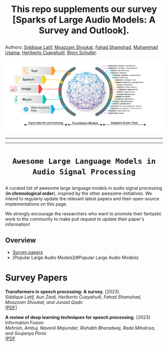 
# <p align=center> This repo supplements our survey [Sparks of Large Audio Models: A Survey and Outlook].

Authors: [Siddique Latif](https://scholar.google.com/citations?user=Scq5ADcAAAAJ&hl=en), [Moazzam Shoukat](https://scholar.google.com/citations?user=uU550yYAAAAJ&hl=en), [Fahad Shamshad](https://scholar.google.com.pk/citations?user=d7QL4wkAAAAJ&hl=en), [Muhammad Usama](https://scholar.google.com/citations?user=unGWVYMAAAAJ&hl=en), [Heriberto Cuayahuitl](https://scholar.google.com/citations?user=zDlQNDgAAAAJ&hl=en), [Bjorn  Schuller](https://scholar.google.com/citations?user=TxKNCSoAAAAJ&hl=en).
</p>

![](LLMS-55.jpg)

<hr />

<hr />

# <p align=center>`Awesome Large Language Models in Audio Signal Processing`</p>

A curated list of awesome large language models in audio signal processing (**in chronological order**), inspired by the other awesome-initiatives. We intend to regularly update the relevant latest papers and their open-source implementations on this page. 

We strongly encourage the researchers who want to promote their fantastic work to the community to make pull request to update their paper's information!

## Overview
- [Survey papers](#survey)
- [Popular Large Audio Models](#Popular Large Audio Models)

# Survey Papers
  **Transformers in speech processing: A survey.** [2023]. <br>
*Siddique Latif, Aun Zaidi, Heriberto Cuayahuitl, Fahad Shamshad, Moazzam Shoukat, and Junaid Qadir.*<br>
[[PDF](https://arxiv.org/abs/2303.11607)]


**A review of deep learning techniques for speech processing.** [2023] Information Fusion <br> 
*Mehrish, Ambuj, Navonil Majumder, Rishabh Bharadwaj, Rada Mihalcea, and Soujanya Poria.* <br>
[[PDF](https://www.sciencedirect.com/science/article/pii/S1566253523001859?casa_token=XZNf2ADbjMUAAAAA:mffQpDwifG19bS_ZdIjKK5BN-IXaZqoJaIpOVZcQIz2v103t3s6mXPvuG708wpIiH3imD4QEFcc)

